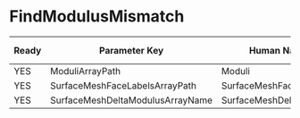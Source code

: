 # FindModulusMismatch #

| Ready | Parameter Key | Human Name | Parameter Type | Parameter Class |
|-------|---------------|------------|-----------------|----------------|
| YES | ModuliArrayPath | Moduli | DataPath | ArraySelectionParameter |
| YES | SurfaceMeshFaceLabelsArrayPath | SurfaceMeshFaceLabels | DataPath | ArraySelectionParameter |
| YES | SurfaceMeshDeltaModulusArrayName | SurfaceMeshDeltaModulus | DataPath | ArrayCreationParameter |
